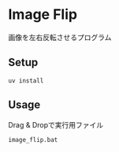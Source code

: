 # Image Flip
画像を左右反転させるプログラム

## Setup
```
uv install
```

## Usage
Drag & Dropで実行用ファイル
```
image_flip.bat
```
